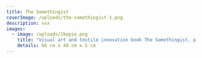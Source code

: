```yaml
---
title: The Somethingist
coverImage: /uploads/the-somethingist-1.png
description: xxx
images:
  - image: /uploads/2kopie.png
    title: "Visual art and textile innovation book The Somethingist, p. "
    details: 66 cm x 48 cm x 5 cm
---
```

